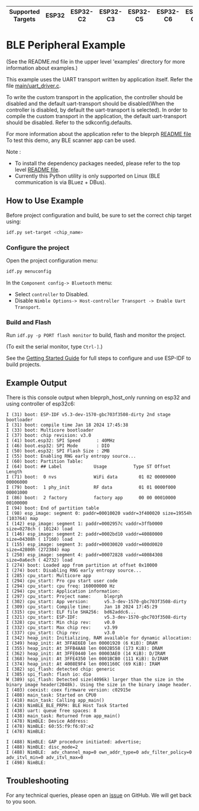 | Supported Targets | ESP32 | ESP32-C2 | ESP32-C3 | ESP32-C5 | ESP32-C6 | ESP32-C61 | ESP32-H2 | ESP32-S3 |
| ----------------- | ----- | -------- | -------- | -------- | -------- | --------- | -------- | -------- |

# BLE Peripheral Example

(See the README.md file in the upper level 'examples' directory for more information about examples.)

This example uses the UART transport written by application itself. Refer the file [main/uart_driver.c](main/uart_driver.c).

To write the custom transport in the application, the controller should be disabled and the default uart-transport should be disabled(When the controller is disabled, by default the uart-transport is selected). In order to compile the custom transport in the application, the default uart-transport should be disabled. Refer to the sdkconfig.defaults.

For more information about the application refer to the bleprph [README file](../bleprph/README.md)
To test this demo, any BLE scanner app can be used.

Note :

* To install the dependency packages needed, please refer to the top level [README file](../../../README.md#running-test-python-script-pytest).
* Currently this Python utility is only supported on Linux (BLE communication is via BLuez + DBus).

## How to Use Example

Before project configuration and build, be sure to set the correct chip target using:

```bash
idf.py set-target <chip_name>
```

### Configure the project

Open the project configuration menu:

```bash
idf.py menuconfig
```

In the `Component config-> Bluetooth` menu:

* Select `controller` to Disabled.
* Disable `Nimble Options-> Host-controller Transport -> Enable Uart Transport`.

### Build and Flash

Run `idf.py -p PORT flash monitor` to build, flash and monitor the project.

(To exit the serial monitor, type ``Ctrl-]``.)

See the [Getting Started Guide](https://idf.espressif.com/) for full steps to configure and use ESP-IDF to build projects.

## Example Output

There is this console output when bleprph_host_only running on esp32 and using controller of esp32c6:

```
I (31) boot: ESP-IDF v5.3-dev-1570-gbc703f3508-dirty 2nd stage bootloader
I (31) boot: compile time Jan 18 2024 17:45:38
I (33) boot: Multicore bootloader
I (37) boot: chip revision: v3.0
I (41) boot.esp32: SPI Speed      : 40MHz
I (46) boot.esp32: SPI Mode       : DIO
I (50) boot.esp32: SPI Flash Size : 2MB
I (55) boot: Enabling RNG early entropy source...
I (60) boot: Partition Table:
I (64) boot: ## Label            Usage          Type ST Offset   Length
I (71) boot:  0 nvs              WiFi data        01 02 00009000 00006000
I (79) boot:  1 phy_init         RF data          01 01 0000f000 00001000
I (86) boot:  2 factory          factory app      00 00 00010000 00100000
I (94) boot: End of partition table
I (98) esp_image: segment 0: paddr=00010020 vaddr=3f400020 size=19554h (103764) map
I (142) esp_image: segment 1: paddr=0002957c vaddr=3ffb0000 size=0278ch ( 10124) load
I (146) esp_image: segment 2: paddr=0002bd10 vaddr=40080000 size=04308h ( 17160) load
I (155) esp_image: segment 3: paddr=00030020 vaddr=400d0020 size=42800h (272384) map
I (250) esp_image: segment 4: paddr=00072828 vaddr=40084308 size=0a6ech ( 42732) load
I (274) boot: Loaded app from partition at offset 0x10000
I (274) boot: Disabling RNG early entropy source...
I (285) cpu_start: Multicore app
I (294) cpu_start: Pro cpu start user code
I (294) cpu_start: cpu freq: 160000000 Hz
I (294) cpu_start: Application information:
I (297) cpu_start: Project name:     bleprph
I (302) cpu_start: App version:      v5.3-dev-1570-gbc703f3508-dirty
I (309) cpu_start: Compile time:     Jan 18 2024 17:45:29
I (315) cpu_start: ELF file SHA256:  bd62addc6...
I (321) cpu_start: ESP-IDF:          v5.3-dev-1570-gbc703f3508-dirty
I (328) cpu_start: Min chip rev:     v0.0
I (332) cpu_start: Max chip rev:     v3.99
I (337) cpu_start: Chip rev:         v3.0
I (342) heap_init: Initializing. RAM available for dynamic allocation:
I (349) heap_init: At 3FFAE6E0 len 00001920 (6 KiB): DRAM
I (355) heap_init: At 3FFB4AA8 len 0002B558 (173 KiB): DRAM
I (362) heap_init: At 3FFE0440 len 00003AE0 (14 KiB): D/IRAM
I (368) heap_init: At 3FFE4350 len 0001BCB0 (111 KiB): D/IRAM
I (374) heap_init: At 4008E9F4 len 0001160C (69 KiB): IRAM
I (382) spi_flash: detected chip: generic
I (385) spi_flash: flash io: dio
W (389) spi_flash: Detected size(4096k) larger than the size in the binary image header(2048k). Using the size in the binary image header.
I (403) coexist: coex firmware version: c02915e
I (408) main_task: Started on CPU0
I (418) main_task: Calling app_main()
I (428) NimBLE_BLE_PRPH: BLE Host Task Started
I (438) uart: queue free spaces: 8
I (438) main_task: Returned from app_main()
I (478) NimBLE: Device Address:
I (478) NimBLE: 60:55:f9:f6:07:e2
I (478) NimBLE:

I (488) NimBLE: GAP procedure initiated: advertise;
I (488) NimBLE: disc_mode=2
I (488) NimBLE:  adv_channel_map=0 own_addr_type=0 adv_filter_policy=0 adv_itvl_min=0 adv_itvl_max=0
I (498) NimBLE:
```

## Troubleshooting

For any technical queries, please open an [issue](https://github.com/espressif/esp-idf/issues) on GitHub. We will get back to you soon.
